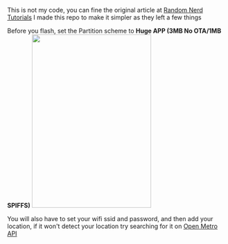 This is not my code, you can fine the original article at [Random Nerd Tutorials](https://RandomNerdTutorials.com/esp32-cyd-lvgl-weather-station/)
I made this repo to make it simpler as they left a few things


Before you flash, set the Partition scheme to **Huge APP (3MB No OTA/1MB SPIFFS)**
<img src="https://github.com/user-attachments/assets/28dcd03e-a027-439f-a163-f4150a0fe06c" width="275" height="400" />

You will also have to set your wifi ssid and password, and then add your location,
if it won't detect your location try searching for it on [Open Metro API](https://open-meteo.com/en/docs/ecmwf-api)
